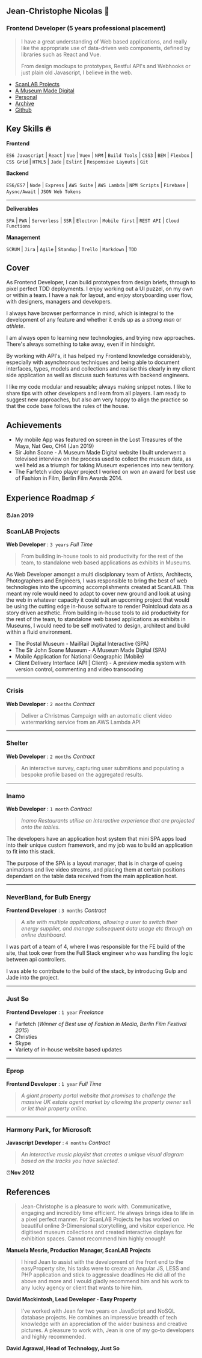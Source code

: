 ## Jean-Christophe Nicolas 👋

### Frontend Developer (5 years professional placement)



> I have a great understanding of Web based applications, and really like the appropriate use of data-driven web components, defined by libraries such as React and Vue.
>
> From design mockups to prototypes, Restful API's and Webhooks or just plain old Javascript, I believe in the web. 



* [ScanLAB Projects](https://scanlabprojects.co.uk)
* [A Museum Made Digital](http://explore.soane.org)
* [Personal](http://jcnicolas.me)
* [Archive](http://bite-software.co.uk)
* [Github](https://github.com/vonKristoff)



## Key Skills 🔥

**Frontend**

`ES6 Javascript` | `React` |  `Vue`  | `Vuex` | `NPM` | `Build Tools` | `CSS3` | `BEM` | `Flexbox` | `CSS Grid` | `HTML5` | `Jade` | `Eslint` | `Responsive Layouts` | `Git`

**Backend**

`ES6/ES7` | `Node` | `Express` | `AWS Suite` | `AWS Lambda` | `NPM Scripts` | `Firebase` | `Aysnc/Await` | `JSON Web Tokens`

---

**Deliverables**

`SPA` | `PWA` | `Serverless` | `SSR` | `Electron` | `Mobile first` | `REST API` | `Cloud Functions` 

**Management**

`SCRUM` | `Jira` | `Agile` | `Standup` | `Trello` | `Markdown` | `TDD`



## Cover

As Frontend Developer, I can build prototypes from design briefs, through to pixel perfect TDD deployments. I enjoy working out a UI puzzel, on my own or within a team. I have a nak for layout, and enjoy storyboarding user flow, with designers, managers and developers.

I always have browser performance in mind, which is integral to the development of any feature and whether it ends up as a _strong man_ or _athlete_.

I am always open to learning new technologies, and trying new approaches. There's always something to take away, even if in hindsight.

By working with API's, it has helped my Frontend knowledge considerably, especially with asynchronous techniques and being able to document interfaces, types, models and collections and realise this clearly in my client side application as well as discuss such features with backend engineers. 

I like my code modular and resuable; always making snippet notes. I like to share tips with other developers and learn from all players. I am ready to suggest new approaches, but also am very happy to align the practice so that the code base follows the rules of the house.



## Achievements

* My mobile App was featured on screen in the Lost Treasures of the Maya, Nat Geo, CH4 (Jan 2019)
* Sir John Soane - A Museum Made Digital website I built underwent a televised interview on the process used to collect the museum data, as well held as a triumph for taking Museum experiences into new territory.
* The Farfetch video player project I worked on won an award for best use of Fashion in Film, Berlin Film Awards 2014.



## Experience Roadmap ⚡

**⏰Jan 2019**

### ScanLAB Projects

**Web Developer** : `3 years` _Full Time_

> From building in-house tools to aid productivity for the rest of the team, to standalone web based applications as exhibits in Museums.

As Web Developer amongst a multi disciplonary team of Artists, Architects, Photographers and Engineers, I was responsible to bring the best of web technologies into the upcoming accomplishments created at ScanLAB. This meant my role would need to adapt to cover new ground and look at using the web in whatever capacity it could suit an upcoming project that would be using the cutting edge in-house software to render Pointcloud data as a story driven aesthetic. From building in-house tools to aid productivity for the rest of the team, to standalone web based applications as exhibits in Museums, I would need to be self motivated to design, architect and build within a fluid environment.

* The Postal Museum - MailRail Digital Interactive (SPA)
* The Sir John Soane Museum - A Museum Made Digital (SPA)
* Mobile Application for National Geographic (Mobile)
* Client Delivery Interface (API | Client) - A preview media system with version control, commenting and video transcoding

---

### Crisis

**Web Developer** : `2 months` _Contract_

> Deliver a Christmas Campaign with an automatic client video watermarking service from an AWS Lambda API

---

### Shelter

**Web Developer** : `2 months` _Contract_

> An interactive survey, capturing user submitions and populating a bespoke profile based on the aggregated results.

---

### Inamo

**Web Developer** : `1 month` _Contract_

> *Inamo Restaurants utilise an Interactive experience that are projected onto the tables.*

The developers have an application host system that mini SPA apps load into their unique custom framework, and my job was to build an application to fit into this stack.

The purpose of the SPA is a layout manager, that is in charge of queing animations and live video streams, and placing them at certain positions dependant on the table data received from the main application host.

---

### NeverBland, for Bulb Energy

**Frontend Developer** : `3 months` _Contract_

> *A site with multiple applications, allowing a user to switch their energy supplier, and manage subsequent data usage etc through an online dashboard.*

I was part of a team of 4, where I was responsible for the FE build of the site, that took over from the Full Stack engineer who was handling the logic between api controllers.

I was able to contribute to the build of the stack, by introducing Gulp and Jade into the project.

---

### Just So

**Frontend Developer** : `1 year` _Freelance_

* Farfetch (*Winner of Best use of Fashion in Media, Berlin Film Festival 2015*)
* Christies
* Skype
* Variety of in-house website based updates

---

### Eprop

**Frontend Developer** : `1 year` _Full Time_

> *A giant property portal website that promises to challenge the massive UK estate agent market by allowing the property owner sell or let their property online.*

---

### Harmony Park, for Microsoft

**Javascript Developer** : `4 months` _Contract_

> *An interactive music playlist that creates a unique visual diagram based on the tracks you have selected.*

⏰**Nov 2012**





## References

> Jean-Christophe is a pleasure to work with. Communicative, engaging and incredibly time efficient. He always brings idea to life in a pixel perfect manner. For ScanLAB Projects he has worked on beautiful online 3-Dimensional storytelling, and visitor experience. He digitised museum collections and created interactive displays for exhibition spaces. Cannot recommend him highly enough!

**Manuela Mesrie, Production Manager, ScanLAB Projects**

> I hired Jean to assist with the development of the front end to the easyProperty site, his tasks were to create an Angular JS, LESS and PHP application and stick to aggressive deadlines He did all of the above and more and I would gladly recommend him and his work to any lucky agency or client that wants to hire him.

**David Mackintosh, Lead Developer - Easy Property**

> I’ve worked with Jean for two years on JavaScript and NoSQL database projects. He combines an impressive breadth of tech knowledge with an appreciation of the wider business and creative pictures. A pleasure to work with, Jean is one of my go-to developers and highly recommended.

**David Agrawal, Head of Technology, Just So**

